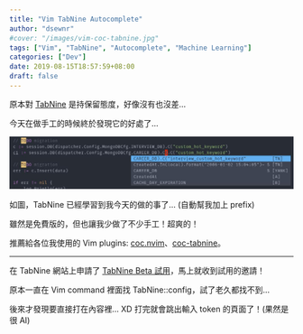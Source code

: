 ```yaml
---
title: "Vim TabNine Autocomplete"
author: "dsewnr"
#cover: "/images/vim-coc-tabnine.jpg"
tags: ["Vim", "TabNine", "Autocomplete", "Machine Learning"]
categories: ["Dev"]
date: 2019-08-15T18:57:59+08:00
draft: false
---
```


原本對 [TabNine](https://tabnine.com/) 是持保留態度，好像沒有也沒差…

<!--more-->

今天在做手工的時候終於發現它的好處了…

![](images/vim-coc-tabnine.jpg)

如圖，TabNine 已經學習到我今天的做的事了… (自動幫我加上 prefix)

雖然是免費版的，但也讓我少做了不少手工！超爽的！

推薦給各位我使用的 Vim plugins: [coc.nvim](https://github.com/neoclide/coc.nvim)、[coc-tabnine](https://github.com/neoclide/coc-tabnine)。

---

在 TabNine 網站上申請了 [TabNine Beta 試用](https://tabnine.com/beta_signup)，馬上就收到試用的邀請！

原本一直在 Vim command 裡面找 TabNine::config，試了老久都找不到…

後來才發現要直接打在內容裡… XD 打完就會跳出輸入 token 的頁面了！(果然是很 AI)
